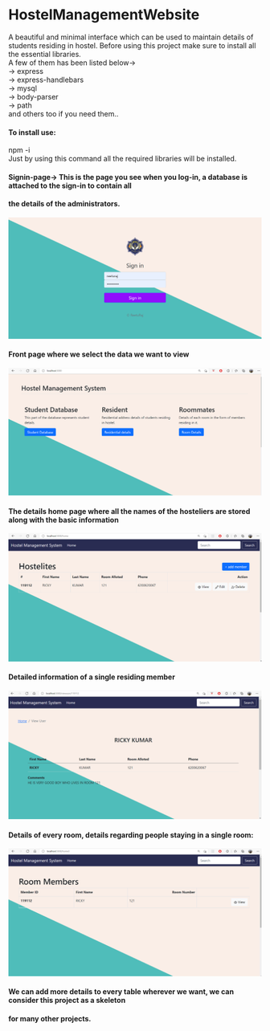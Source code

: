 # HostelManagementWebsite
A beautiful and minimal interface which can be used to maintain details of students residing in hostel.
Before using this project make sure to install all the essential libraries.  
A few of them has been listed below->  
-> express  
-> express-handlebars  
-> mysql  
-> body-parser  
-> path    
and others too if you need them..


#### To install use:  
npm -i  
Just by using this command all the required libraries will be installed.  


#### Signin-page-> This is the page you see when you log-in, a database is attached to the sign-in to contain all  
#### the details of the administrators.  
![Sign-in page](./screenshots/signin-page.png)  


#### Front page where we select the data we want to view  
![Front-page](./screenshots/front-page.png)  


#### The details home page where all the names of the hosteliers are stored along with the basic information  
![general-details](./screenshots/general-details.png)  


#### Detailed information of a single residing member  
![detailed-information](./screenshots/detailed-info.png)  

#### Details of every room, details regarding people staying in a single room:  
![room-details](./screenshots/room-details.png)  


#### We can add more details to every table wherever we want, we can consider this project as a skeleton  
#### for many other projects.
